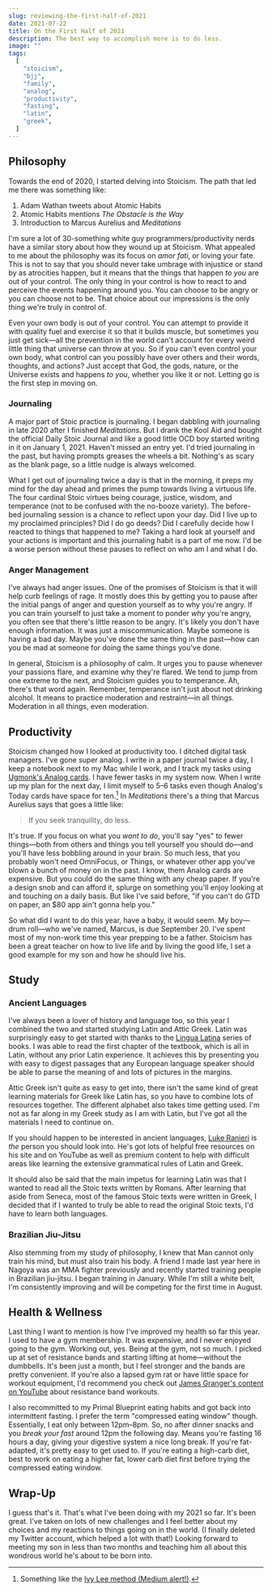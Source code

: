 ```yaml
---
slug: reviewing-the-first-half-of-2021
date: 2021-07-22
title: On the First Half of 2021
description: The best way to accomplish more is to do less.
image: ""
tags:
  [
    "stoicism",
    "bjj",
    "family",
    "analog",
    "productivity",
    "fasting",
    "latin",
    "greek",
  ]
---
```


## Philosophy

Towards the end of 2020, I started delving into Stoicism. The path that led me there was something like:

1. Adam Wathan tweets about Atomic Habits
2. Atomic Habits mentions _The Obstacle is the Way_
3. Introduction to Marcus Aurelius and _Meditations_

I'm sure a lot of 30-something white guy programmers/productivity nerds have a similar story about how they wound up at Stoicism. What appealed to me about the philosophy was its focus on _amor fati_, or loving your fate. This is not to say that you should never take umbrage with injustice or stand by as atrocities happen, but it means that the things that happen _to you_ are out of your control. The only thing in your control is how to react to and perceive the events happening around you. You can choose to be angry or you can choose not to be. That choice about our impressions is the only thing we're truly in control of.

Even your own body is out of your control. You can attempt to provide it with quality fuel and exercise it so that it builds muscle, but sometimes you just get sick—all the prevention in the world can't account for every weird little thing that universe can throw at you. So if you can't even control your own body, what control can you possibly have over others and their words, thoughts, and actions? Just accept that God, the gods, nature, or the Universe exists and happens _to you_, whether you like it or not. Letting go is the first step in moving on.

### Journaling

A major part of Stoic practice is journaling. I began dabbling with journaling in late 2020 after I finished _Meditations_. But I drank the Kool Aid and bought the official Daily Stoic Journal and like a good little OCD boy started writing in it on January 1, 2021. Haven't missed an entry yet. I'd tried journaling in the past, but having prompts greases the wheels a bit. Nothing's as scary as the blank page, so a little nudge is always welcomed.

What I get out of journaling twice a day is that in the morning, it preps my mind for the day ahead and primes the pump towards living a virtuous life. The four cardinal Stoic virtues being courage, justice, wisdom, and temperance (not to be confused with the no-booze variety). The before-bed journaling session is a chance to reflect upon your day. Did I live up to my proclaimed principles? Did I do go deeds? Did I carefully decide how I reacted to things that happened to me? Taking a hard look at yourself and your actions is important and this journaling habit is a part of me now. I'd be a worse person without these pauses to reflect on who am I and what I do.

### Anger Management

I've always had anger issues. One of the promises of Stoicism is that it will help curb feelings of rage. It mostly does this by getting you to pause after the initial pangs of anger and question yourself as to why you're angry. If you can train yourself to just take a moment to ponder _why_ you're angry, you often see that there's little reason to be angry. It's likely you don't have enough information. It was just a miscommunication. Maybe someone is having a bad day. Maybe you've done the same thing in the past—how can you be mad at someone for doing the same things you've done.

In general, Stoicism is a philosophy of calm. It urges you to pause whenever your passions flare, and examine why they're flared. We tend to jump from one extreme to the next, and Stoicism guides you to temperance. Ah, there's that word again. Remember, temperance isn't just about not drinking alcohol. It means to practice moderation and restraint—in all things. Moderation in all things, even moderation.

## Productivity

Stoicism changed how I looked at productivity too. I ditched digital task managers. I've gone super analog. I write in a paper journal twice a day, I keep a notebook next to my Mac while I work, and I track my tasks using [Ugmonk's Analog cards][analog]. I have fewer tasks in my system now. When I write up my plan for the next day, I limit myself to 5–6 tasks even though Analog's Today cards have space for ten.[^1] In _Meditations_ there's a thing that Marcus Aurelius says that goes a little like:

> If you seek tranquility, do less.

It's true. If you focus on what you _want to do_, you'll say "yes" to fewer things—both from others and things you tell yourself you should do—and you'll have less bobbling around in your brain. So much less, that you probably won't need OmniFocus, or Things, or whatever other app you've blown a bunch of money on in the past. I know, them Analog cards are expensive. But you could do the same thing with any cheap paper. If you're a design snob and can afford it, splurge on something you'll enjoy looking at and touching on a daily basis. But like I've said before, "if you can't do GTD on paper, an $80 app ain't gonna help you."

So what did I want to do this year, have a baby, it would seem. My boy—drum roll—who we've named, Marcus, is due September 20. I've spent most of my non-work time this year prepping to be a father. Stoicism has been a great teacher on how to live life and by living the good life, I set a good example for my son and how he should live his.

## Study

### Ancient Languages

I've always been a lover of history and language too, so this year I combined the two and started studying Latin and Attic Greek. Latin was surprisingly easy to get started with thanks to the [Lingua Latina][lingualatina] series of books. I was able to read the first chapter of the textbook, which is all in Latin, without any prior Latin experience. It achieves this by presenting you with easy to digest passages that any European language speaker should be able to parse the meaning of and lots of pictures in the margins.

Attic Greek isn't quite as easy to get into, there isn't the same kind of great learning materials for Greek like Latin has, so you have to combine lots of resources together. The different alphabet also takes time getting used. I'm not as far along in my Greek study as I am with Latin, but I've got all the materials I need to continue on.

If you should happen to be interested in ancient languages, [Luke Ranieri][lukeranieri] is _the_ person you should look into. He's got lots of helpful free resources on his site and on YouTube as well as premium content to help with difficult areas like learning the extensive grammatical rules of Latin and Greek.

It should also be said that the main impetus for learning Latin was that I wanted to read all the Stoic texts written by Romans. After learning that aside from Seneca, most of the famous Stoic texts were written in Greek, I decided that if I wanted to truly be able to read the original Stoic texts, I'd have to learn both languages.

### Brazilian Jiu-Jitsu

Also stemming from my study of philosophy, I knew that Man cannot only train his mind, but must also train his body. A friend I made last year here in Nagoya was an MMA fighter previously and recently started training people in Brazilian jiu-jitsu. I began training in January. While I'm still a white belt, I'm consistently improving and will be competing for the first time in August.

## Health & Wellness

Last thing I want to mention is how I've improved my health so far this year. I used to have a gym membership. It was expensive, and I never enjoyed going to the gym. Working out, yes. Being at the gym, not so much. I picked up at set of resistance bands and starting lifting at home—without the dumbbells. It's been just a month, but I feel stronger and the bands are pretty convenient. If you're also a lapsed gym rat or have little space for workout equipment, I'd recommend you check out [James Granger's content on YouTube][jamesgranger] about resistance band workouts.

I also recommitted to my Primal Blueprint eating habits and got back into intermittent fasting. I prefer the term "compressed eating window" though. Essentially, I eat only between 12pm–8pm. So, no after dinner snacks and you _break your fast_ around 12pm the following day. Means you're fasting 16 hours a day, giving your digestive system a nice long break. If you're fat-adapted, it's pretty easy to get used to. If you're eating a high-carb diet, best to work on eating a higher fat, lower carb diet first before trying the compressed eating window.

## Wrap-Up

I guess that's it. That's what I've been doing with my 2021 so far. It's been great. I've taken on lots of new challenges and I feel better about my choices and my reactions to things going on in the world. (I finally deleted my Twitter account, which helped a lot with that!) Looking forward to meeting my son in less than two months and teaching him all about this wondrous world he's about to be born into.

[^1]: Something like the [Ivy Lee method (Medium alert!)][ivylee].

[ivylee]: https://medium.com/internet-artist-collective/the-simplest-combo-to-maximize-productivity-6bd29c96eed4
[analog]: https://ugmonk.com/pages/analog
[lingualatina]: https://www.amazon.com/Lingua-Latina-Illustrata-Pars-Familia/dp/1585104205/ref=sr_1_1?dchild=1&keywords=lingua+latina&qid=1626934209&sr=8-1
[lukeranieri]: https://lukeranieri.com/
[jamesgranger]: https://www.youtube.com/watch?v=zWveMGgKtC8

